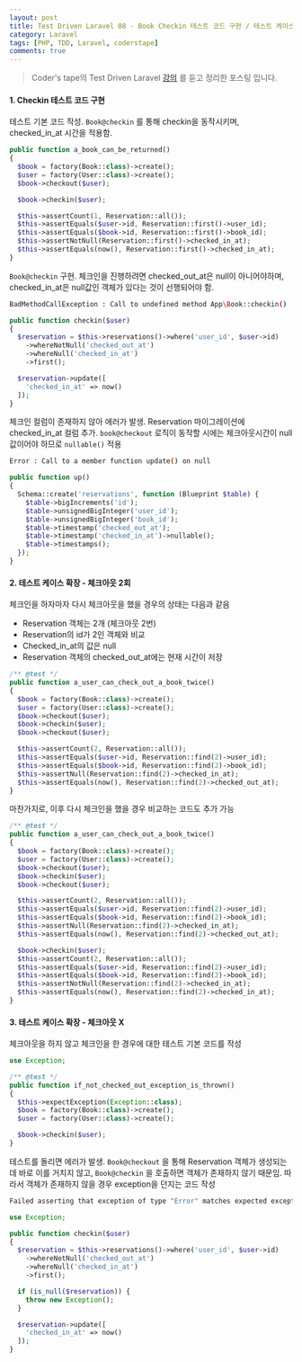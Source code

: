 ```yaml
---
layout: post
title: Test Driven Laravel 08 - Book Checkin 테스트 코드 구현 / 테스트 케이스 확장 (unit test)
category: Laravel
tags: [PHP, TDD, Laravel, coderstape]
comments: true
---
```


> Coder's tape의 Test Driven Laravel [강의](https://www.youtube.com/playlist?list=PLpzy7FIRqpGAbkfdxo1MwOS9xjG3O3z1y) 를 듣고 정리한 포스팅 입니다.

#### 1. Checkin 테스트 코드 구현

테스트 기본 코드 작성. `Book@checkin`  를 통해 checkin을 동작시키며, checked_in_at 시간을 적용함.

```php
public function a_book_can_be_returned()
{
  $book = factory(Book::class)->create();
  $user = factory(User::class)->create();
  $book->checkout($user);

  $book->checkin($user);

  $this->assertCount(1, Reservation::all());
  $this->assertEquals($user->id, Reservation::first()->user_id);
  $this->assertEquals($book->id, Reservation::first()->book_id);
  $this->assertNotNull(Reservation::first()->checked_in_at);
  $this->assertEquals(now(), Reservation::first()->checked_in_at);
}
```



`Book@checkin`  구현. 체크인을 진행하려면 checked_out_at은 null이 아니어야하며, checked_in_at은 null값인 객체가 있다는 것이 선행되어야 함.

```bash
BadMethodCallException : Call to undefined method App\Book::checkin()
```

```php
public function checkin($user)
{
  $reservation = $this->reservations()->where('user_id', $user->id)
    ->whereNotNull('checked_out_at')
    ->whereNull('checked_in_at')
    ->first();

  $reservation->update([
    'checked_in_at' => now()
  ]);
}
```



체크인 컬럼이 존재하지 않아 에러가 발생. Reservation 마이그레이션에 checked_in_at 컬럼 추가. `book@checkout` 로직이 동작할 시에는 체크아웃시간이 null값이어야 하므로 `nullable()` 적용

```bash
Error : Call to a member function update() on null
```

```php
public function up()
{
  Schema::create('reservations', function (Blueprint $table) {
    $table->bigIncrements('id');
    $table->unsignedBigInteger('user_id');
    $table->unsignedBigInteger('book_id');
    $table->timestamp('checked_out_at');
    $table->timestamp('checked_in_at')->nullable();
    $table->timestamps();
  });
}
```



#### 2. 테스트 케이스 확장 - 체크아웃 2회

체크인을 하자마자 다시 체크아웃을 했을 경우의 상태는 다음과 같음

- Reservation 객체는 2개 (체크아웃 2번)
- Reservation의 id가 2인 객체와 비교
- Checked_in_at의 값은 null
- Reservation 객체의 checked_out_at에는 현재 시간이 저장 

```php
/** @test */
public function a_user_can_check_out_a_book_twice()
{
  $book = factory(Book::class)->create();
  $user = factory(User::class)->create();
  $book->checkout($user);
  $book->checkin($user);
  $book->checkout($user);

  $this->assertCount(2, Reservation::all());
  $this->assertEquals($user->id, Reservation::find(2)->user_id);
  $this->assertEquals($book->id, Reservation::find(2)->book_id);
  $this->assertNull(Reservation::find(2)->checked_in_at);
  $this->assertEquals(now(), Reservation::find(2)->checked_out_at);
}
```



마찬가지로, 이후 다시 체크인을 했을 경우 비교하는 코드도 추가 가능

```php
/** @test */
public function a_user_can_check_out_a_book_twice()
{
  $book = factory(Book::class)->create();
  $user = factory(User::class)->create();
  $book->checkout($user);
  $book->checkin($user);
  $book->checkout($user);

  $this->assertCount(2, Reservation::all());
  $this->assertEquals($user->id, Reservation::find(2)->user_id);
  $this->assertEquals($book->id, Reservation::find(2)->book_id);
  $this->assertNull(Reservation::find(2)->checked_in_at);
  $this->assertEquals(now(), Reservation::find(2)->checked_out_at);

  $book->checkin($user);
  $this->assertCount(2, Reservation::all());
  $this->assertEquals($user->id, Reservation::find(2)->user_id);
  $this->assertEquals($book->id, Reservation::find(2)->book_id);
  $this->assertNotNull(Reservation::find(2)->checked_in_at);
  $this->assertEquals(now(), Reservation::find(2)->checked_in_at);
}
```



#### 3. 테스트 케이스 확장 - 체크아웃 X

체크아웃을 하지 않고 체크인을 한 경우에 대한 테스트 기본 코드를 작성

```php
use Exception;

/** @test */
public function if_not_checked_out_exception_is_thrown()
{
  $this->expectException(Exception::class);
  $book = factory(Book::class)->create();
  $user = factory(User::class)->create();

  $book->checkin($user);
}
```



테스트를 돌리면 에러가 발생. `Book@checkout` 을 통해 Reservation 객체가 생성되는데 바로 이를 거치지 않고, `Book@checkin` 을 호출하면 객체가 존재하지 않기 때문임. 따라서 객체가 존재하지 않을 경우 exception을 던지는 코드 작성

```bash
Failed asserting that exception of type "Error" matches expected exception "Exception". Message was: "Call to a member function update() on null" at
```

```php
use Exception;

public function checkin($user)
{
  $reservation = $this->reservations()->where('user_id', $user->id)
    ->whereNotNull('checked_out_at')
    ->whereNull('checked_in_at')
    ->first();

  if (is_null($reservation)) {
    throw new Exception();
  }

  $reservation->update([
    'checked_in_at' => now()
  ]);
}
```